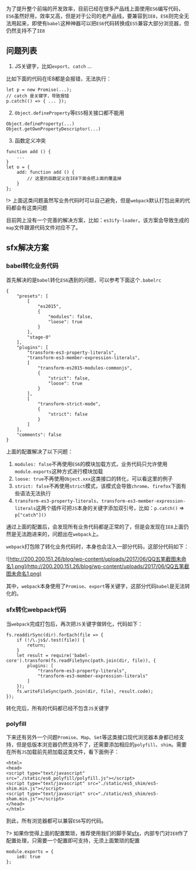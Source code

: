 
为了提升整个前端的开发效率，目前已经在很多产品线上面使用`ES6`编写代码，`ES6`虽然好用，效率又高，但是对于公司的老产品线，要兼容到`IE8`，`ES6`则完全无法用起来，即使有`babel`这种神器可以把`ES6`代码转换成`ES5`兼容大部分浏览器，但仍然支持不了`IE8`

## 问题列表

1. JS关键字，比如`export`、`catch` ...

比如下面的代码在IE8都是会报错，无法执行：
```
let p = new Promise(...);
// catch 是关键字，导致报错
p.catch(() => { ... });
```
2. `Object.defineProperty`等`ES5`相关接口都不能用
```
Object.defineProperty(...)
Object.getOwnPropertyDescriptor(...)
```
3. 函数定义冲突
```
function add () {
    ...
}
let o = {
    add: function add () {
        // 这里的函数定义在IE8下面会把上面的覆盖掉
    }
};
```

!> 上面这类问题虽然写业务代码时可以自己避免，但是`webpack`默认打包出来的代码都会有这类问题

目前网上没有一个完善的解决方案，比如：`es3ify-loader`，该方案会导致生成的`map`文件跟源代码文件对应不了。

## sfx解决方案

### babel转化业务代码

首先解决的是`babel`转化`ES6`遇到的问题，可以参考下面这个`.babelrc`

    {
        "presets": [
            [
                "es2015",
                {
                    "modules": false,
                    "loose": true
                }
            ],
            "stage-0"
        ],
        "plugins": [
            "transform-es3-property-literals",
            "transform-es3-member-expression-literals",
            [
                "transform-es2015-modules-commonjs",
                {
                    "strict": false,
                    "loose": true
                }
            ],
            [
                "transform-strict-mode",
                {
                    "strict": false
                }
            ]
        ],
        "comments": false
    }

上面的配置解决了以下问题：

1. `modules: false`不再使用`ES6`的模块加载方式，业务代码只允许使用`module.exports`这种方式进行模块加载
2. `loose: true`不再使用`Object.xxx`这类接口的转化，可以看这里的例子
3. `strict: false`不再使用`strict`模式，该模式会导致`chrome`、`firefox`下面有些语法无法执行
4. `transform-es3-property-literals`、`transform-es3-member-expression-literals`这两个插件可把`JS`本身的关键字添加双引号，比如：`p.catch()` => `p["catch"]()`

通过上面的配置后，会发现所有业务代码都是正常的了，但是会发现在`IE8`上面仍然是无法跑进来的，问题出在`webpack`上。

`webpack`打包除了转化业务代码时，本身也会注入一部分代码，这部分代码如下：

![http://200.200.151.26/blog/wp-content/uploads/2017/06/QQ五笔截图未命名1.png](http://200.200.151.26/blog/wp-content/uploads/2017/06/QQ五笔截图未命名1.png)

其中，`webpack`本身使用了`Promise`、`export`等关键字，这部分代码`babel`是无法转化的。

### sfx转化webpack代码

当`webpack`完成打包后，再次把`JS`关键字做转化，代码如下：

    fs.readdirSync(dir).forEach(file => {
        if (!/\.js$/.test(file)) {
            return;
        }
        let result = require('babel-core').transform(fs.readFileSync(path.join(dir, file)), {
            plugins: [
                "transform-es3-property-literals",
                "transform-es3-member-expression-literals"
            ]
        });
        fs.writeFileSync(path.join(dir, file), result.code);
    });

转化完后，所有的代码都已经不包含`JS`关键字

### polyfill

下来还有另外一个问题`Promise`、`Map`、`Set`等这类接口现代浏览器本身都已经支持，但是低版本浏览器仍然支持不了，还需要添加相应的`polyfill`、`shim`。需要在所有`JS`加载前先把加载这类文件，看下面例子：

    <html>
    <head>
    <script type="text/javascript" src="./static/es6_polyfill/polyfill.js"></script>
    <script type="text/javascript" src="./static/es5_shim/es5-shim.min.js"></script>
    <script type="text/javascript" src="./static/es5_shim/es5-sham.min.js"></script>
    </head>
    </html>

到此，所有浏览器都可以兼容`ES6`写的代码。

?> 如果你觉得上面的配置繁琐，推荐使用我们的脚手架[sfx](http://200.200.151.26:800/sfx/sfx)，内部专门对`IE8`作了配置处理，只需要一个配置即可支持，无须上面繁琐的配置

    module.exports = {
        ie8: true
    };